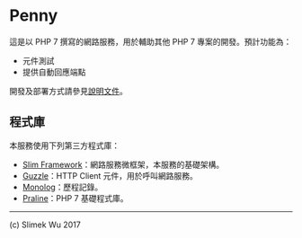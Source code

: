 Penny
=====

這是以 PHP 7 撰寫的網路服務，用於輔助其他 PHP 7 專案的開發。預計功能為：

- 元件測試
- 提供自動回應端點

開發及部署方式請參見[說明文件](doc/README.md)。

程式庫
------
本服務使用下列第三方程式庫：

- [Slim Framework](https://www.slimframework.com/)：網路服務微框架，本服務的基礎架構。
- [Guzzle](http://docs.guzzlephp.org/en/latest/)：HTTP Client 元件，用於呼叫網路服務。
- [Monolog](https://github.com/Seldaek/monolog)：歷程記錄。
- [Praline](https://github.com/slimek/Praline)：PHP 7 基礎程式庫。

----
(c) Slimek Wu 2017

